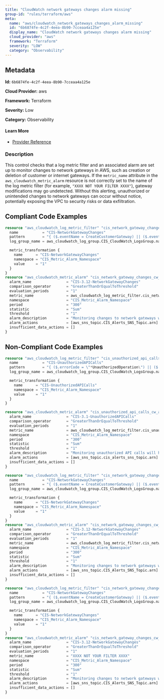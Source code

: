 ```yaml
---
title: "CloudWatch network gateways changes alarm missing"
group-id: "rules/terraform/aws"
meta:
  name: "aws/cloudwatch_network_gateways_changes_alarm_missing"
  id: "6b6874fe-4c2f-4eea-8b90-7cceaa4a125e"
  display_name: "CloudWatch network gateways changes alarm missing"
  cloud_provider: "aws"
  framework: "Terraform"
  severity: "LOW"
  category: "Observability"
---
```

## Metadata

**Id:** `6b6874fe-4c2f-4eea-8b90-7cceaa4a125e`

**Cloud Provider:** aws

**Framework:** Terraform

**Severity:** Low

**Category:** Observability

#### Learn More

 - [Provider Reference](https://registry.terraform.io/providers/hashicorp/aws/latest/docs/resources/cloudwatch_log_metric_filter#pattern)

### Description

 This control checks that a log metric filter and an associated alarm are set up to monitor changes to network gateways in AWS, such as creation or deletion of customer or internet gateways. If the `metric_name` attribute in the `aws_cloudwatch_metric_alarm` resource is not correctly set to the name of the log metric filter (for example, `"XXXX NOT YOUR FILTER XXXX"`), gateway modifications may go undetected. Without this alerting, unauthorized or unintended changes to network gateways can occur without notice, potentially exposing the VPC to security risks or data exfiltration.


## Compliant Code Examples
```terraform
resource "aws_cloudwatch_log_metric_filter" "cis_network_gateway_changes_metric_filter" {
  name           = "CIS-NetworkGatewayChanges"
  pattern        = "{ ($.eventName = CreateCustomerGateway) || ($.eventName = DeleteCustomerGateway) || ($.eventName = AttachInternetGateway) || ($.eventName = CreateInternetGateway) || ($.eventName = DeleteInternetGateway) || ($.eventName = DetachInternetGateway) }"
  log_group_name = aws_cloudwatch_log_group.CIS_CloudWatch_LogsGroup.name

  metric_transformation {
    name      = "CIS-NetworkGatewayChanges"
    namespace = "CIS_Metric_Alarm_Namespace"
    value     = "1"
  }
}
resource "aws_cloudwatch_metric_alarm" "cis_network_gateway_changes_cw_alarm" {
  alarm_name                = "CIS-3.12-NetworkGatewayChanges"
  comparison_operator       = "GreaterThanOrEqualToThreshold"
  evaluation_periods        = "1"
  metric_name               = aws_cloudwatch_log_metric_filter.cis_network_gateway_changes_metric_filter.id
  namespace                 = "CIS_Metric_Alarm_Namespace"
  period                    = "300"
  statistic                 = "Sum"
  threshold                 = "1"
  alarm_description         = "Monitoring changes to network gateways will help ensure that all ingress/egress traffic traverses the VPC border via a controlled path."
  alarm_actions             = [aws_sns_topic.CIS_Alerts_SNS_Topic.arn]
  insufficient_data_actions = []
}

```
## Non-Compliant Code Examples
```terraform
resource "aws_cloudwatch_log_metric_filter" "cis_unauthorized_api_calls_metric_filter" {
  name           = "CIS-UnauthorizedAPICalls"
  pattern        = "{ ($.errorCode = \"*UnauthorizedOperation\") || ($.errorCode = \"AccessDenied*\") }"
  log_group_name = aws_cloudwatch_log_group.CIS_CloudWatch_LogsGroup.name

  metric_transformation {
    name      = "CIS-UnauthorizedAPICalls"
    namespace = "CIS_Metric_Alarm_Namespace"
    value     = "1"
  }
}

resource "aws_cloudwatch_metric_alarm" "cis_unauthorized_api_calls_cw_alarm" {
  alarm_name                = "CIS-3.1-UnauthorizedAPICalls"
  comparison_operator       = "GreaterThanOrEqualToThreshold"
  evaluation_periods        = "1"
  metric_name               = aws_cloudwatch_log_metric_filter.cis_unauthorized_api_calls_metric_filter.id
  namespace                 = "CIS_Metric_Alarm_Namespace"
  period                    = "300"
  statistic                 = "Sum"
  threshold                 = "1"
  alarm_description         = "Monitoring unauthorized API calls will help reveal application errors and may reduce time to detect malicious activity."
  alarm_actions             = [aws_sns_topic.cis_alerts_sns_topic.arn]
  insufficient_data_actions = []
}

```

```terraform
resource "aws_cloudwatch_log_metric_filter" "cis_network_gateway_changes_metric_filter" {
  name           = "CIS-NetworkGatewayChanges"
  pattern        = "{ ($.eventName = CreateCustomerGateway) || ($.eventName = DetachInternetGateway) }"
  log_group_name = aws_cloudwatch_log_group.CIS_CloudWatch_LogsGroup.name

  metric_transformation {
    name      = "CIS-NetworkGatewayChanges"
    namespace = "CIS_Metric_Alarm_Namespace"
    value     = "1"
  }
}
resource "aws_cloudwatch_metric_alarm" "cis_network_gateway_changes_cw_alarm" {
  alarm_name                = "CIS-3.12-NetworkGatewayChanges"
  comparison_operator       = "GreaterThanOrEqualToThreshold"
  evaluation_periods        = "1"
  metric_name               = aws_cloudwatch_log_metric_filter.cis_network_gateway_changes_metric_filter.id
  namespace                 = "CIS_Metric_Alarm_Namespace"
  period                    = "300"
  statistic                 = "Sum"
  threshold                 = "1"
  alarm_description         = "Monitoring changes to network gateways will help ensure that all ingress/egress traffic traverses the VPC border via a controlled path."
  alarm_actions             = [aws_sns_topic.CIS_Alerts_SNS_Topic.arn]
  insufficient_data_actions = []
}

```

```terraform
resource "aws_cloudwatch_log_metric_filter" "cis_network_gateway_changes_metric_filter" {
  name           = "CIS-NetworkGatewayChanges"
  pattern        = "{ ($.eventName = CreateCustomerGateway) || ($.eventName = DeleteCustomerGateway) || ($.eventName = AttachInternetGateway) || ($.eventName = CreateInternetGateway) || ($.eventName = DeleteInternetGateway) || ($.eventName = DetachInternetGateway) }"
  log_group_name = aws_cloudwatch_log_group.CIS_CloudWatch_LogsGroup.name

  metric_transformation {
    name      = "CIS-NetworkGatewayChanges"
    namespace = "CIS_Metric_Alarm_Namespace"
    value     = "1"
  }
}
resource "aws_cloudwatch_metric_alarm" "cis_network_gateway_changes_cw_alarm" {
  alarm_name                = "CIS-3.12-NetworkGatewayChanges"
  comparison_operator       = "GreaterThanOrEqualToThreshold"
  evaluation_periods        = "1"
  metric_name               = "XXXX NOT YOUR FILTER XXXX"
  namespace                 = "CIS_Metric_Alarm_Namespace"
  period                    = "300"
  statistic                 = "Sum"
  threshold                 = "1"
  alarm_description         = "Monitoring changes to network gateways will help ensure that all ingress/egress traffic traverses the VPC border via a controlled path."
  alarm_actions             = [aws_sns_topic.CIS_Alerts_SNS_Topic.arn]
  insufficient_data_actions = []
}


```